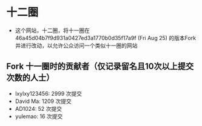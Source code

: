 # 十二圈
* 这个网站，十二圈，将十一圈在 46a45d04b7f9d931a0427ed3a1770b0d35f17a9f (Fri Aug 25) 的版本Fork并进行改动，以允许公众访问一个类似十一圈的网站

## Fork 十一圈时的贡献者（仅记录留名且10次以上提交次数的人士）
* lxylxy123456: 2999 次提交
* David Ma: 1209 次提交
* AD1024: 52 次提交
* yulemao: 16 次提交

